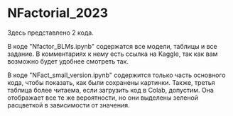 # NFactorial_2023

Здесь представлено 2 кода. 

В коде "Nfactor_BLMs.ipynb" содержатся все модели, таблицы и все задание. В комментариях к нему есть ссылка на Kaggle, так как вам возможно будет удобнее смотреть так. 

В коде "NFact_small_version.ipynb" содержится только часть основного кода, чтобы показать, как были сохранены картинки. Также, третья таблица более читаема, если загрузить код в Colab, допустим. Она отображает все те же вероятности, но они выделены зеленой расцветкой в зависимости от значения. 
